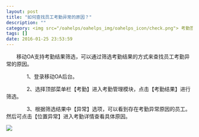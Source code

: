 ```yaml
---
layout: post
title: "如何查找员工考勤异常的原因？"
description: ""
category: <img src="/oahelps/oahelps_img/oahelps_icon/check.png"> 考勤签到与管理
tags: []
date: 2016-01-25 23:53:59
---
```

&#160; &#160; &#160; &#160;移动OA支持考勤结果筛选，可以通过筛选考勤结果的方式来查找员工考勤异常的原因。

&#160; &#160; &#160; &#160;&#160; &#160; &#160; &#160;1、登录移动OA后台。

&#160; &#160; &#160; &#160;&#160; &#160; &#160; &#160;2、选择顶部菜单栏【考勤】进入考勤管理模块，点击【考勤结果】进行筛选。

&#160; &#160; &#160; &#160;&#160; &#160; &#160; &#160;3、根据筛选结果中【异常】选项，可以看到存在考勤异常原因的员工。然后可点击【位置异常】进入考勤详情查看具体原因。

![](../../../../../../../../oahelps_img/kaoqin_9.png)